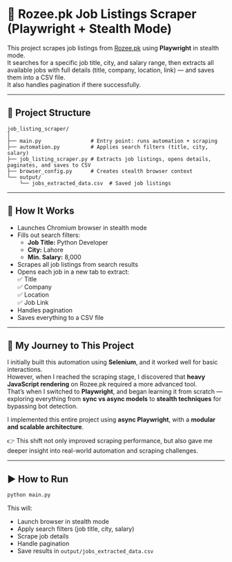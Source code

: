 # 🧠 Rozee.pk Job Listings Scraper (Playwright + Stealth Mode)

This project scrapes job listings from [Rozee.pk](https://www.rozee.pk) using **Playwright** in stealth mode.  
It searches for a specific job title, city, and salary range, then extracts all available jobs with full details (title, company, location, link) — and saves them into a CSV file.  
It also handles pagination if there  successfully.

---

## 📁 Project Structure

```
job_listing_scraper/
│
├── main.py                # Entry point: runs automation + scraping
├── automation.py          # Applies search filters (title, city, salary)
├── job_listing_scraper.py # Extracts job listings, opens details, paginates, and saves to CSV
├── browser_config.py      # Creates stealth browser context
└── output/
    └── jobs_extracted_data.csv  # Saved job listings
```

---

## 🚀 How It Works

- Launches Chromium browser in stealth mode  
- Fills out search filters:  
  - **Job Title:** Python Developer  
  - **City:** Lahore  
  - **Min. Salary:** 8,000  
- Scrapes all job listings from search results  
- Opens each job in a new tab to extract:  
  ✅ Title  
  ✅ Company  
  ✅ Location  
  ✅ Job Link  
- Handles pagination  
- Saves everything to a CSV file  

---

## 🧭 My Journey to This Project

I initially built this automation using **Selenium**, and it worked well for basic interactions.  
However, when I reached the scraping stage, I discovered that **heavy JavaScript rendering** on Rozee.pk required a more advanced tool.  
That’s when I switched to **Playwright**, and began learning it from scratch — exploring everything from **sync vs async models** to **stealth techniques** for bypassing bot detection.  

I implemented this entire project using **async Playwright**, with a **modular and scalable architecture**.

👉 This shift not only improved scraping performance, but also gave me deeper insight into real-world automation and scraping challenges.

---

## ▶️ How to Run

```bash
python main.py
```

This will:

- Launch browser in stealth mode  
- Apply search filters (job title, city, salary)  
- Scrape job details  
- Handle pagination  
- Save results in `output/jobs_extracted_data.csv`

